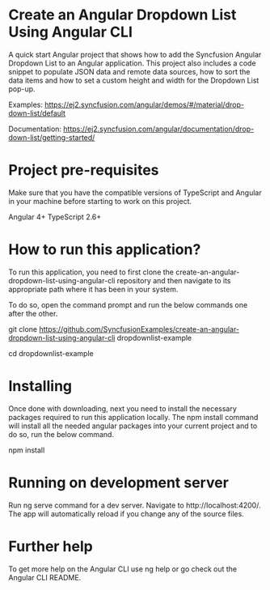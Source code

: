 # Create an Angular Dropdown List Using Angular CLI

A quick start Angular project that shows how to add the Syncfusion Angular Dropdown List to an Angular application. This project also includes a code snippet to populate JSON data and remote data sources, how to sort the data items and how to set a custom height and width for the Dropdown List pop-up.

Examples: https://ej2.syncfusion.com/angular/demos/#/material/drop-down-list/default
 
Documentation: https://ej2.syncfusion.com/angular/documentation/drop-down-list/getting-started/ 

# Project pre-requisites

Make sure that you have the compatible versions of TypeScript and Angular in your machine before starting to work on this project.

Angular 4+
TypeScript 2.6+

# How to run this application?

To run this application, you need to first clone the create-an-angular-dropdown-list-using-angular-cli repository and then navigate to its appropriate path where it has been in your system.

To do so, open the command prompt and run the below commands one after the other.

git clone https://github.com/SyncfusionExamples/create-an-angular-dropdown-list-using-angular-cli dropdownlist-example

cd dropdownlist-example

# Installing

Once done with downloading, next you need to install the necessary packages required to run this application locally. The npm install command will install all the needed angular packages into your current project and to do so, run the below command.

npm install

# Running on development server

Run ng serve command for a dev server. Navigate to http://localhost:4200/. The app will automatically reload if you change any of the source files.

# Further help
To get more help on the Angular CLI use ng help or go check out the Angular CLI README.

